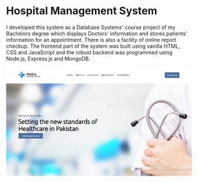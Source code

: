 # Hospital Management System

I developed this system as a Database Systems' course project of my Bachelors degree which displays Doctors' information and stores patients' information for an appointment. There is also a facility of online report checkup. The frontend part of the system was built using vanilla HTML, CSS and JavaScript and the robust backend was programmed using Node.js, Express.js and MongoDB.

<img src="express/static/homePage.png"/>
